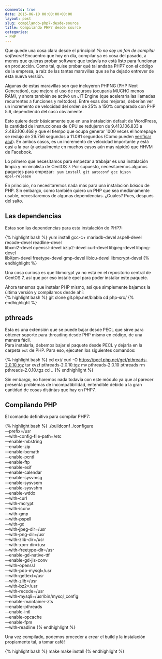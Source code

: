 ```yaml
---
comments: true
date: 2015-06-10 00:00:00+00:00
layout: post
slug: compilando-php7-desde-source
title: Compilando PHP7 desde source
categories:
- PHP
---
```


Que quede una cosa clara desde el principio! *Yo no soy un fan de compilar software*! Encuentro que hoy en día, compilar ya es cosa del pasado, a menos que quieras probar software que todavía no está listo para funcionar en producción. Como tal, quise probar qué tal andaba PHP7 con el código de la empresa, a raíz de las tantas maravillas que se ha dejado entrever de esta nueva versión.

Algunas de estas maravillas son que incluyeron PHPNG (PHP Next Generation), que mejora el uso de recursos (ocuparía MUCHO menos RAM), y ahora también se activó un JIT Engine (que aceleraría las llamadas recurrentes a funciones y métodos). Entre esas dos mejoras, deberían ver un incremento de velocidad del orden de 25% a 150% comparado con PHP 5.6, dependiendo del caso obviamente.

Esto quiere decir básicamente que en una instalación default de WordPress, la cantidad de instrucciones de CPU se redujeron de 9.413.106.833 a 2.483.106.468 y que el tiempo que ocupa generar 1000 veces el homepage se redujo de 26.756 segundos a 11.081 segundos (Como pueden [verificar acá](https://docs.google.com/spreadsheets/d/1qW0avj2eRvPVxj_5V4BBNrOP1ULK7AaXTFsxcffFxT8/edit?pli=1#gid=1334306309)). En ambos casos, es un incremento de velocidad importante y está casi a la par (y actualmente en muchos casos aún más rápido) que HHVM de Facebook.

Lo primero que necesitamos para empezar a trabajar es una instalación limpia y minimalista de CentOS 7. Por supuesto, necesitaremos algunos paquetes para empezar:
<code>
yum install git autoconf gcc bison epel-release
</code>

En principio, no necesitaremos nada más para una instalación *básica* de PHP. Sin embargo, como también quiero un PHP que sea medianamente usable, necesitaremos de algunas dependencias. ¿Cuáles? Pues, después del salto.

<!-- more -->

## Las dependencias

Estas son las dependencias para esta instalación de PHP7:

{% highlight bash %}
yum install gcc-c+ mariadb-devel aspell-devel recode-devel readline-devel \
 libxml2-devel openssl-devel bzip2-devel curl-devel libjpeg-devel libpng-devel \
 libXpm-devel freetype-devel gmp-devel libicu-devel libmcrypt-devel
{% endhighlight %}

Una cosa curiosa es que libmcrypt ya no está en el repositorio central de CentOS 7, así que por eso instalé epel para poder instalar este paquete.

Ahora tenemos que instalar PHP mismo, así que simplemente bajamos la última versión y compilamos desde ahí:  
{% highlight bash %}
git clone git.php.net/blabla
cd php-src/
{% endhighlight %}

## pthreads

Esta es una extensión que se puede bajar desde PECL que sirve para obtener soporte para threading desde PHP mismo en código, de una manera fácil.  
Para instalarla, debemos bajar el paquete desde PECL y dejarla en la carpeta <code>ext</code> de PHP. Para eso, ejecuten los siguientes comandos:

{% highlight bash %}
cd ext/
curl -O https://pecl.php.net/get/pthreads-2.0.10.tgz
tar xvzf pthreads-2.0.10.tgz
mv pthreads-2.0.10 pthreads
rm pthreads-2.0.10.tgz
cd ..
{% endhighlight %}

Sin embargo, no haremos nada todavía con este módulo ya que al parecer presenta problemas de incompatibilidad, entendible debido a la gran cantidad
de cosas distintas que hay en PHP7.

## Compilando PHP

El comando definitivo para compilar PHP7:

{% highlight bash %}
./buildconf
./configure \
 --prefix=/usr \
 --with-config-file-path=/etc \
 --enable-mbstring \
 --enable-zip \
 --enable-bcmath \
 --enable-pcntl \
 --enable-ftp \
 --enable-exif \
 --enable-calendar \
 --enable-sysvmsg \
 --enable-sysvsem \
 --enable-sysvshm \
 --enable-wddx \
 --with-curl \
 --with-mcrypt \
 --with-iconv \
 --with-gmp \
 --with-pspell \
 --with-gd \
 --with-jpeg-dir=/usr \
 --with-png-dir=/usr \
 --with-zlib-dir=/usr \
 --with-xpm-dir=/usr \
 --with-freetype-dir=/usr \
 --enable-gd-native-ttf \
 --enable-gd-jis-conv \
 --with-openssl \
 --with-pdo-mysql=/usr \
 --with-gettext=/usr \
 --with-zlib=/usr \
 --with-bz2=/usr \
 --with-recode=/usr \
 --with-mysqli=/usr/bin/mysql\_config \
 --enable-maintainer-zts \
 --enable-pthreads \
 --enable-intl \
 --enable-opcache \
 --enable-fpm \
 --with-readline
{% endhighlight %}

Una vez compilado, podemos proceder a crear el build y la instalación propiamente tal, a tomar café!

{% highlight bash %}
make
make install
{% endhighlight %}



